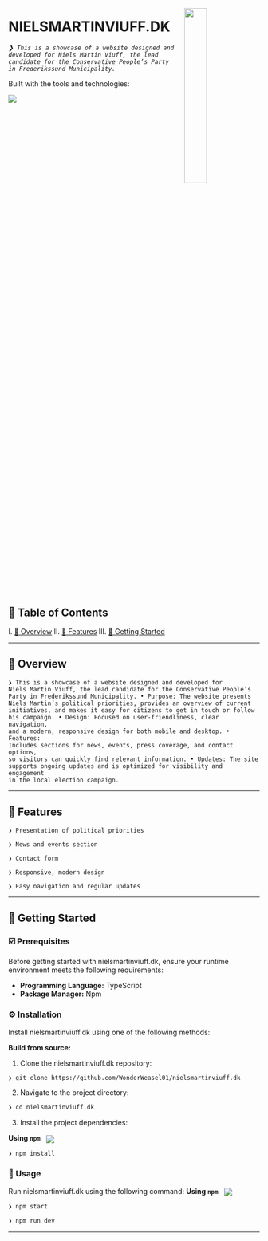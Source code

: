 <div align="left" style="position: relative;">
<img src="https://nielsmartinviuff.dk/Logo.png" align="right" width="30%" style="margin: -20px 0 0 20px;">
<h1>NIELSMARTINVIUFF.DK</h1>
<p align="left">
	<em><code>❯ This is a showcase of a website designed and developed for Niels Martin Viuff, the lead candidate for the Conservative People’s Party in Frederikssund Municipality.</code></em>
</p>
<p align="left">
	<!-- Shields.io badges disabled, using skill icons. --></p>
<p align="left">Built with the tools and technologies:</p>
<p align="left">
	<a href="https://skillicons.dev">
		<img src="https://skillicons.dev/icons?i=css,html,react,vite,typescript">
	</a></p>
</div>
<br clear="right">

## 🔗 Table of Contents

I. [📍 Overview](#-overview)
II. [👾 Features](#-features)
III. [🚀 Getting Started](#-getting-started)

---

## 📍 Overview

<code>❯ This is a showcase of a website designed and developed for Niels Martin Viuff, the lead candidate for the Conservative People’s Party in Frederikssund Municipality.
 • Purpose: The website presents Niels Martin’s political priorities, provides an overview of current initiatives, and makes it easy for citizens to get in touch or follow his campaign.
 • Design: Focused on user-friendliness, clear navigation, and a modern, responsive design for both mobile and desktop.
 • Features: Includes sections for news, events, press coverage, and contact options, so visitors can quickly find relevant information.
 • Updates: The site supports ongoing updates and is optimized for visibility and engagement in the local election campaign.</code>

---

## 👾 Features

<code>❯ Presentation of political priorities</code>

<code>❯ News and events section</code>

<code>❯ Contact form</code>

<code>❯ Responsive, modern design</code>

<code>❯ Easy navigation and regular updates</code>

---



## 🚀 Getting Started

### ☑️ Prerequisites

Before getting started with nielsmartinviuff.dk, ensure your runtime environment meets the following requirements:

- **Programming Language:** TypeScript
- **Package Manager:** Npm


### ⚙️ Installation

Install nielsmartinviuff.dk using one of the following methods:

**Build from source:**

1. Clone the nielsmartinviuff.dk repository:
```sh
❯ git clone https://github.com/WonderWeasel01/nielsmartinviuff.dk
```

2. Navigate to the project directory:
```sh
❯ cd nielsmartinviuff.dk
```

3. Install the project dependencies:


**Using `npm`** &nbsp; [<img align="center" src="https://img.shields.io/badge/npm-CB3837.svg?style={badge_style}&logo=npm&logoColor=white" />](https://www.npmjs.com/)

```sh
❯ npm install
```






### 🤖 Usage
Run nielsmartinviuff.dk using the following command:
**Using `npm`** &nbsp; [<img align="center" src="https://img.shields.io/badge/npm-CB3837.svg?style={badge_style}&logo=npm&logoColor=white" />](https://www.npmjs.com/)

```sh
❯ npm start
```

```sh
❯ npm run dev
```


---

